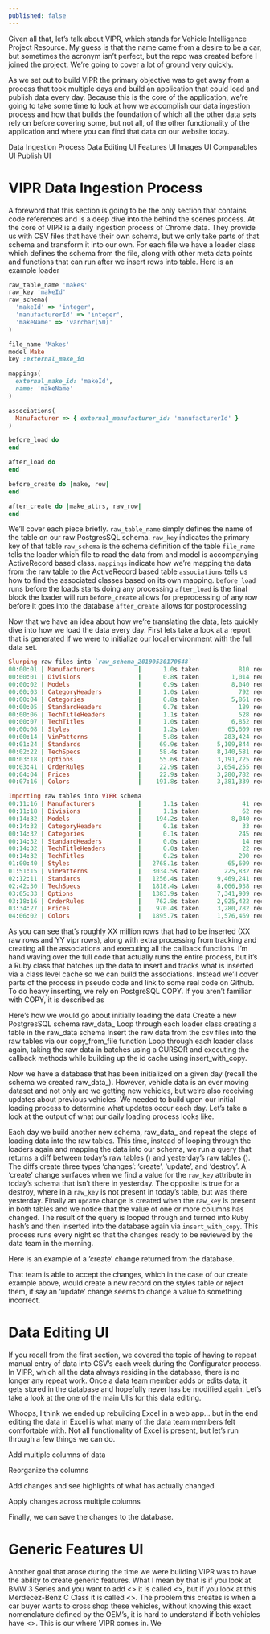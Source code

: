 ```yaml
---
published: false
---
```

Given all that, let’s talk about VIPR, which stands for Vehicle Intelligence Project Resource. My guess is that the name came from a desire to be a car, but sometimes the acronym isn’t perfect, but the repo was created before I joined the project. We’re going to cover a lot of ground very quickly.


As we set out to build VIPR the primary objective was to get away from a process that took multiple days and build an application that could load and publish data every day. Because this is the core of the application, we’re going to take some time to look at how we accomplish our data ingestion process and how that builds the foundation of which all the other data sets rely on before covering some, but not all, of the other functionality of the application and where you can find that data on our website today.

Data Ingestion Process
Data Editing UI
Features UI
Images UI
Comparables UI
Publish UI

# VIPR Data Ingestion Process
A foreword that this section is going to be the only section that contains code references and is a deep dive into the behind the scenes process.
At the core of VIPR is a daily ingestion process of Chrome data. They provide us with CSV files that have their own schema, but we only take parts of that schema and transform it into our own. For each file we have a loader class which defines the schema from the file, along with other meta data points and functions that can run after we insert rows into table. Here is an example loader

```ruby
raw_table_name 'makes'
raw_key 'makeId'
raw_schema(
  'makeId' => 'integer',
  'manufacturerId' => 'integer',
  'makeName' => 'varchar(50)'
)

file_name 'Makes'
model Make
key :external_make_id

mappings(
  external_make_id: 'makeId',
  name: 'makeName'
)

associations(
  Manufacturer => { external_manufacturer_id: 'manufacturerId' }
)

before_load do
end

after_load do
end

before_create do |make, row|
end

after_create do |make_attrs, raw_row|
end
```

We’ll cover each piece briefly. 
`raw_table_name` simply defines the name of the table on our raw PostgresSQL schema. 
`raw_key` indicates the primary key of that table
`raw_schema` is the schema definition of the table
`file_name` tells the loader which file to read the data from and model is accompanying ActiveRecord based class. 
`mappings` indicate how we’re mapping the data from the raw table to the ActiveRecord based table
`associations` tells us how to find the associated classes based on its own mapping.
`before_load` runs before the loads starts doing any processing
`after_load` is the final block the loader will run
`before_create` allows for preprocessing of any row before it goes into the database
`after_create` allows for postprocessing

Now that we have an idea about how we’re translating the data, lets quickly dive into how we load the data every day. First lets take a look at a report that is generated if we were to initialize our local environment with the full data set.

```ruby
Slurping raw files into `raw_schema_20190530170648`
00:00:01 | Manufacturers            |      1.0s taken           810 records slurped     772.7 records/sec
00:00:01 | Divisions                |      0.8s taken         1,014 records slurped
00:00:02 | Models                   |      0.9s taken         8,040 records slurped
00:00:03 | CategoryHeaders          |      1.0s taken           792 records slurped     772.9 records/sec
00:00:04 | Categories               |      0.8s taken         5,861 records slurped
00:00:05 | StandardHeaders          |      0.7s taken           189 records slurped
00:00:06 | TechTitleHeaders         |      1.1s taken           528 records slurped     482.4 records/sec
00:00:07 | TechTitles               |      1.0s taken         6,852 records slurped    6723.2 records/sec
00:00:08 | Styles                   |      1.2s taken        65,609 records slurped   55652.5 records/sec
00:00:14 | VinPatterns              |      5.8s taken       283,424 records slurped   48586.4 records/sec
00:01:24 | Standards                |     69.9s taken     5,109,844 records slurped   73063.2 records/sec
00:02:22 | TechSpecs                |     58.4s taken     8,140,581 records slurped  139387.2 records/sec
00:03:18 | Options                  |     55.6s taken     3,191,725 records slurped   57408.6 records/sec
00:03:41 | OrderRules               |     22.9s taken     3,054,255 records slurped  133460.3 records/sec
00:04:04 | Prices                   |     22.9s taken     3,280,782 records slurped  143130.2 records/sec
00:07:16 | Colors                   |    191.8s taken     3,381,339 records slurped   17628.0 records/sec

Importing raw tables into VIPR schema
00:11:16 | Manufacturers            |      1.1s taken            41 records      36.9 records/sec
00:11:18 | Divisions                |      1.1s taken            62 records      56.4 records/sec
00:14:32 | Models                   |    194.2s taken         8,040 records      41.4 records/sec
00:14:32 | CategoryHeaders          |      0.1s taken            33 records
00:14:32 | Categories               |      0.1s taken           245 records
00:14:32 | StandardHeaders          |      0.0s taken            14 records
00:14:32 | TechTitleHeaders         |      0.0s taken            22 records
00:14:32 | TechTitles               |      0.2s taken           290 records
01:00:40 | Styles                   |   2768.1s taken        65,609 records      23.7 records/sec
01:51:15 | VinPatterns              |   3034.5s taken       225,832 records      74.4 records/sec
02:12:11 | Standards                |   1256.4s taken     9,469,241 records    7536.7 records/sec
02:42:30 | TechSpecs                |   1818.4s taken     8,066,938 records    4436.3 records/sec
03:05:33 | Options                  |   1383.9s taken     7,341,909 records    5305.2 records/sec
03:18:16 | OrderRules               |    762.8s taken     2,925,422 records    3835.1 records/sec
03:34:27 | Prices                   |    970.4s taken     3,280,782 records    3380.8 records/sec
04:06:02 | Colors                   |   1895.7s taken     1,576,469 records     831.6 records/sec
```

As you can see that’s roughly XX million rows that had to be inserted (XX raw rows and YY vipr rows), along with extra processing from tracking and creating all the associations and executing all the callback functions. I’m hand waving over the full code that actually runs the entire process, but it’s a Ruby class that batches up the data to insert and tracks what is inserted via a class level cache so we can build the associations. Instead we’ll cover parts of the process in pseudo code and link to some real code on Github. To do heavy inserting, we rely on PostgreSQL COPY. If you aren’t familiar with COPY, it is described as

Here’s how we would go about initially loading the data
Create a new PostgresSQL schema raw_data_<timestamp>
Loop through each loader class creating a table in the raw_data schema
Insert the raw data from the csv files into the raw tables via our copy_from_file function
Loop through each loader class again, taking the raw data in batches using a CURSOR and executing the callback methods while building up the id cache using insert_with_copy.


Now we have a database that has been initialized on a given day (recall the schema we created raw_data_<timestamp>). However, vehicle data is an ever moving dataset and not only are we getting new vehicles, but we’re also receiving updates about previous vehicles. We needed to build upon our initial loading process to determine what updates occur each day. Let’s take a look at the output of what our daily loading process looks like.

Each day we build another new schema, raw_data_<timestamp> and repeat the steps of loading data into the raw tables. This time, instead of looping through the loaders again and mapping the data into our schema, we run a query that returns a diff between today’s raw tables () and yesterday’s raw tables (). The diffs create three types ‘changes’: ‘create’, ‘update’, and ‘destroy’. A ‘create’ change surfaces when we find a value for the `raw_key` attribute in today’s schema that isn’t there in yesterday. The opposite is true for a destroy, where in a `raw_key` is not present in today’s table, but was there yesterday. Finally an `update` change is created when the `raw_key` is present in both tables and we notice that the value of one or more columns has changed. The result of the query is looped through and turned into Ruby hash’s and then inserted into the database again via `insert_with_copy`. This process runs every night so that the changes ready to be reviewed by the data team in the morning.

Here is an example of a ‘create’ change returned from the database.

That team is able to accept the changes, which in the case of our create example above, would create a new record on the styles table or reject them, if say an ‘update’ change seems to change a value to something incorrect. 


# Data Editing UI
If you recall from the first section, we covered the topic of having to repeat manual entry of data into CSV’s each week during the Configurator process. In VIPR, which all the data always residing in the database, there is no longer any repeat work. Once a data team member adds or edits data, it gets stored in the database and hopefully never has be modified again. Let’s take a look at the one of the main UI’s for this data editing.

Whoops, I think we ended up rebuilding Excel in a web app… but in the end editing the data in Excel is what many of the data team members felt comfortable with. Not all functionality of Excel is present, but let’s run through a few things we can do.

Add multiple columns of data

Reorganize the columns

Add changes and see highlights of what has actually changed

Apply changes across multiple columns

Finally, we can save the changes to the database.

# Generic Features UI
Another goal that arose during the time we were building VIPR was to have the ability to create generic features. What I mean by that is if you look at BMW 3 Series and you want to add <> it is called <>, but if you look at this Merdecez-Benz C Class it is called <>. The problem this creates is when a car buyer wants to cross shop these vehicles, without knowing this exact nomenclature defined by the OEM’s, it is hard to understand if both vehicles have <>. This is our where VIPR comes in. We 
